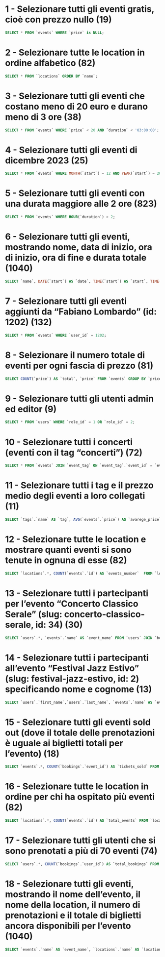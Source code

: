 # 1 - Selezionare tutti gli eventi gratis, cioè con prezzo nullo (19)

```SQL
SELECT * FROM `events` WHERE `price` is NULL;
```

# 2 - Selezionare tutte le location in ordine alfabetico (82)

```SQL
SELECT * FROM `locations` ORDER BY `name`;
```

# 3 - Selezionare tutti gli eventi che costano meno di 20 euro e durano meno di 3 ore (38)

```SQL
SELECT * FROM `events` WHERE `price` < 20 AND `duration` < '03:00:00';
```

# 4 - Selezionare tutti gli eventi di dicembre 2023 (25)

```SQL
SELECT * FROM `events` WHERE MONTH(`start`) = 12 AND YEAR(`start`) = 2023;
```

# 5 - Selezionare tutti gli eventi con una durata maggiore alle 2 ore (823)

```SQL
SELECT * FROM `events` WHERE HOUR(`duration`) > 2;
```


# 6 - Selezionare tutti gli eventi, mostrando nome, data di inizio, ora di inizio, ora di fine e durata totale (1040)
```SQL
SELECT `name`, DATE(`start`) AS `date`, TIME(`start`) AS `start`, TIME( ADDTIME(`start`, `duration`)) AS `end`, `duration` FROM `events`;
```

# 7 - Selezionare tutti gli eventi aggiunti da “Fabiano Lombardo” (id: 1202) (132)

```SQL
SELECT * FROM `events` WHERE `user_id` = 1202;
```

# 8 - Selezionare il numero totale di eventi per ogni fascia di prezzo (81)

```SQL
SELECT COUNT(`price`) AS `total`, `price` FROM `events` GROUP BY `price`;
```

# 9 - Selezionare tutti gli utenti admin ed editor (9)

```SQL
SELECT * FROM `users` WHERE `role_id` = 1 OR `role_id` = 2;
```

# 10 - Selezionare tutti i concerti (eventi con il tag “concerti”) (72)

```SQL
SELECT * FROM `events` JOIN `event_tag` ON `event_tag`.`event_id` = `events`.`id` WHERE `tag_id` = 1;
```

# 11 - Selezionare tutti i tag e il prezzo medio degli eventi a loro collegati (11)

```SQL
SELECT `tags`.`name` AS `tag`, AVG(`events`.`price`) AS `avarege_price` FROM `tags` JOIN `event_tag` ON `event_tag`.`tag_id` = `tags`.`id` JOIN `events` ON `events`.`id` = `event_tag`.`event_id` GROUP BY `tags`.`name`;
```

# 12 - Selezionare tutte le location e mostrare quanti eventi si sono tenute in ognuna di esse (82)

```SQL
SELECT `locations`.*, COUNT(`events`.`id`) AS `events_number`  FROM `locations` JOIN `events` ON `events`.`location_id` = `locations`.`id` GROUP BY `locations`.`id`;
```

# 13 - Selezionare tutti i partecipanti per l’evento “Concerto Classico Serale” (slug: concerto-classico-serale, id: 34) (30)

```SQL
SELECT `users`.*, `events`.`name` AS `event_name` FROM `users` JOIN `bookings` ON `bookings`.`user_id` = `users`.`id` JOIN `events` ON `events`.`id` = `bookings`.`event_id` WHERE `events`.`id` = 34;
```

# 14 - Selezionare tutti i partecipanti all’evento “Festival Jazz Estivo” (slug: festival-jazz-estivo, id: 2) specificando nome e cognome (13)

```SQL
SELECT `users`.`first_name`,`users`.`last_name`, `events`.`name` AS `event_name` FROM `users` JOIN `bookings` ON `bookings`.`user_id` = `users`.`id` JOIN `events` ON `events`.`id` = `bookings`.`event_id` WHERE `events`.`id` = 2;
```

# 15 - Selezionare tutti gli eventi sold out (dove il totale delle prenotazioni è uguale ai biglietti totali per l’evento) (18)

```SQL
SELECT `events`.*, COUNT(`bookings`.`event_id`) AS `tickets_sold` FROM `events` JOIN `bookings` ON `bookings`.`event_id` = `events`.`id` GROUP BY `events`.`id` HAVING `events`.`total_tickets` = `tickets_sold`;
```

# 16 - Selezionare tutte le location in ordine per chi ha ospitato più eventi (82)

```SQL
SELECT `locations`.*, COUNT(`events`.`id`) AS `total_events` FROM `locations` JOIN `events` ON `events`.`location_id` = `locations`.`id` GROUP BY `locations`.`id` ORDER BY `total_events` DESC;
```

# 17 - Selezionare tutti gli utenti che si sono prenotati a più di 70 eventi (74)

```SQL
SELECT `users`.*, COUNT(`bookings`.`user_id`) AS `total_bookings` FROM `users` JOIN `bookings` ON `bookings`.`user_id` = `users`.`id` GROUP BY `users`.`id` HAVING `total_bookings` > 70;
```

# 18 - Selezionare tutti gli eventi, mostrando il nome dell’evento, il nome della location, il numero di prenotazioni e il totale di biglietti ancora disponibili per l’evento (1040)

```SQL
SELECT `events`.`name` AS `event_name`, `locations`.`name` AS `location_name`, COUNT(`bookings`.`event_id`) AS `total_bookings`, (`events`.`total_tickets` - COUNT(`bookings`.`event_id`)) AS `available_tickets` FROM `locations` JOIN `events` ON `events`.`location_id` = `locations`.`id` JOIN `bookings` ON `bookings`.`event_id` = `events`.`id` GROUP BY `events`.`id`;
```